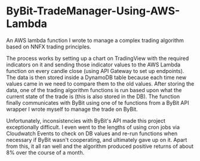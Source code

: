 # ByBit-TradeManager-Using-AWS-Lambda
An AWS lambda function I wrote to manage a complex trading algorithm based on NNFX trading principles.

The process works by setting up a chart on TradingView with the required indicators on it and sending those indicator values to the AWS Lambda function on every candle close (using API Gateway to set up endpoints). The data is then stored inside a DynamoDB table because each time new values came in we need to compare them to the old values. After storing the data, one of the trading algorithm functions is run based upon what the current state of the trade is (this is also stored in the DB). The function finally communicates with ByBit using one of te functions from a ByBit API wrapper I wrote myself to manage the trade on ByBit.

Unfortunately, inconsistencies with ByBit's API made this project exceptionally difficult. I even went to the lengths of using cron jobs via Cloudwatch Events to check on DB values and re-run functions when necessary if ByBit wasn't cooperating, and ultimately gave up on it. Apart from this, it all ran well and the algorithm produced positive returns of about 8% over the course of a month.
